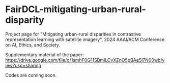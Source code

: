 # FairDCL-mitigating-urban-rural-disparity

Project page for "Mitigating urban-rural disparities in contrastive representation learning with satellite imagery", 2024 AAAI/ACM Conference on AI, Ethics, and Society.

Supplementary material of the paper: https://drive.google.com/file/d/1smhF0G11SBmlLCvXZnQ5pBAe5l7N00wb/view?usp=sharing


Codes are coming soon.
